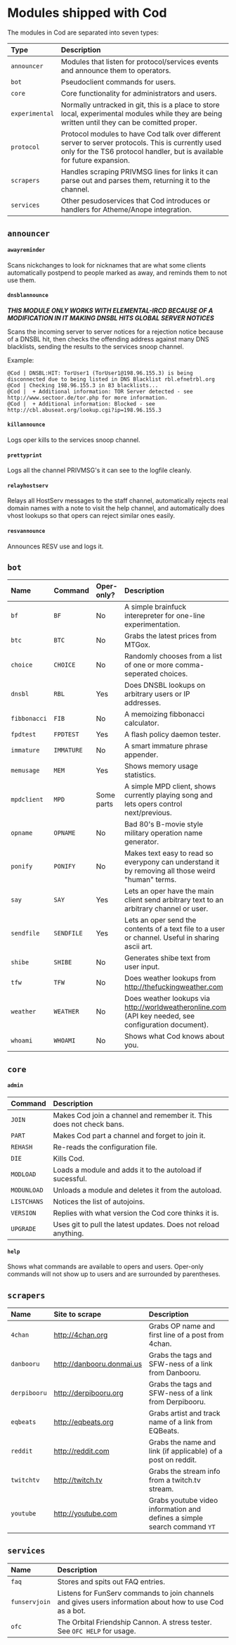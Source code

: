 # Modules shipped with Cod

The modules in Cod are separated into seven types:

| Type | Description |
|:---- |:----------- |
| `announcer` | Modules that listen for protocol/services events and announce them to operators. |
| `bot` | Pseudoclient commands for users. |
| `core` | Core functionality for administrators and users. |
| `experimental` | Normally untracked in git, this is a place to store local, experimental modules while they are being written until they can be comitted proper. |
| `protocol` | Protocol modules to have Cod talk over different server to server protocols. This is currently used only for the TS6 protocol handler, but is available for future expansion. |
| `scrapers` | Handles scraping PRIVMSG lines for links it can parse out and parses them, returning it to the channel. |
| `services` | Other pesudoservices that Cod introduces or handlers for Atheme/Anope integration. |

## `announcer`

#### `awayreminder`

Scans nickchanges to look for nicknames that are what some clients automatically
postpend to people marked as away, and reminds them to not use them.

#### `dnsblannounce`

***THIS MODULE ONLY WORKS WITH ELEMENTAL-IRCD BECAUSE OF A MODIFICATION IN IT MAKING DNSBL HITS GLOBAL SERVER NOTICES***

Scans the incoming server to server notices for a rejection notice because of a
DNSBL hit, then checks the offending address against many DNS blacklists, sending
the results to the services snoop channel.

Example:

```
@Cod | DNSBL:HIT: TorUser1 (TorUser1@198.96.155.3) is being disconnected due to being listed in DNS Blacklist rbl.efnetrbl.org
@Cod | Checking 198.96.155.3 in 83 blacklists...
@Cod |  + Additional information: TOR Server detected - see http://www.sectoor.de/tor.php for more information.
@Cod |  + Additional information: Blocked - see http://cbl.abuseat.org/lookup.cgi?ip=198.96.155.3
```

#### `killannounce`

Logs oper kills to the services snoop channel.

#### `prettyprint`

Logs all the channel PRIVMSG's it can see to the logfile cleanly.

#### `relayhostserv`

Relays all HostServ messages to the staff channel, automatically rejects real
domain names with a note to visit the help channel, and automatically does
vhost lookups so that opers can reject similar ones easily.

#### `resvannounce`

Announces RESV use and logs it.

## `bot`

| Name | Command | Oper-only? | Description |
|:---- |:------- |:---------- |:----------- |
| `bf` | `BF` | No | A simple brainfuck interepreter for one-line experimentation. |
| `btc` | `BTC` | No | Grabs the latest prices from MTGox. |
| `choice` | `CHOICE` | No | Randomly chooses from a list of one or more comma-seperated choices. |
| `dnsbl` | `RBL` | Yes | Does DNSBL lookups on arbitrary users or IP addresses. |
| `fibbonacci` | `FIB` | No | A memoizing fibbonacci calculator. |
| `fpdtest` | `FPDTEST` | Yes | A flash policy daemon tester. |
| `immature` | `IMMATURE` | No | A smart immature phrase appender. |
| `memusage` | `MEM` | Yes | Shows memory usage statistics. |
| `mpdclient` | `MPD` | Some parts | A simple MPD client, shows currently playing song and lets opers control next/previous. |
| `opname` | `OPNAME` | No | Bad 80's B-movie style military operation name generator. |
| `ponify` | `PONIFY` | No | Makes text easy to read so everypony can understand it by removing all those weird "human" terms. |
| `say` | `SAY` | Yes | Lets an oper have the main client send arbitrary text to an arbitrary channel or user. |
| `sendfile` | `SENDFILE` | Yes | Lets an oper send the contents of a text file to a user or channel. Useful in sharing ascii art. |
| `shibe` | `SHIBE` | No | Generates shibe text from user input. |
| `tfw` | `TFW` | No | Does weather lookups from http://thefuckingweather.com |
| `weather` | `WEATHER` | No | Does weather lookups via http://worldweatheronline.com (API key needed, see configuration document). |
| `whoami` | `WHOAMI` | No | Shows what Cod knows about you. |

## `core`

#### `admin`

| Command | Description |
|:------- |:----------- |
| `JOIN` | Makes Cod join a channel and remember it. This does not check bans. |
| `PART` | Makes Cod part a channel and forget to join it. |
| `REHASH` | Re-reads the configuration file. |
| `DIE` | Kills Cod. |
| `MODLOAD` | Loads a module and adds it to the autoload if sucessful. |
| `MODUNLOAD` | Unloads a module and deletes it from the autoload. |
| `LISTCHANS` | Notices the list of autojoins. |
| `VERSION` | Replies with what version the Cod core thinks it is. |
| `UPGRADE` | Uses git to pull the latest updates. Does not reload anything. |

#### `help`

Shows what commands are available to opers and users. Oper-only commands will
not show up to users and are surrounded by parentheses.

## `scrapers`

| Name | Site to scrape | Description |
|:---- |:-------------- |:----------- |
| `4chan` | http://4chan.org | Grabs OP name and first line of a post from 4chan. |
| `danbooru` | http://danbooru.donmai.us | Grabs the tags and SFW-ness of a link from Danbooru. |
| `derpibooru` | http://derpibooru.org | Grabs the tags and SFW-ness of a link from Derpibooru. |
| `eqbeats` | http://eqbeats.org | Grabs artist and track name of a link from EQBeats. |
| `reddit` | http://reddit.com | Grabs the name and link (if applicable) of a post on reddit. |
| `twitchtv` | http://twitch.tv | Grabs the stream info from a twitch.tv stream. |
| `youtube` | http://youtube.com | Grabs youtube video information and defines a simple search command `YT` |

## `services`

| Name | Description |
|:---- |:----------- |
| `faq` | Stores and spits out FAQ entries. |
| `funservjoin` | Listens for FunServ commands to join channels and gives users information about how to use Cod as a bot. |
| `ofc` | The Orbital Friendship Cannon. A stress tester. See `OFC HELP` for usage. |


